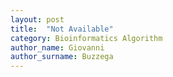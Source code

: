 ```yaml
---
layout: post
title:  "Not Available"
category: Bioinformatics Algorithm
author_name: Giovanni
author_surname: Buzzega
---
```

